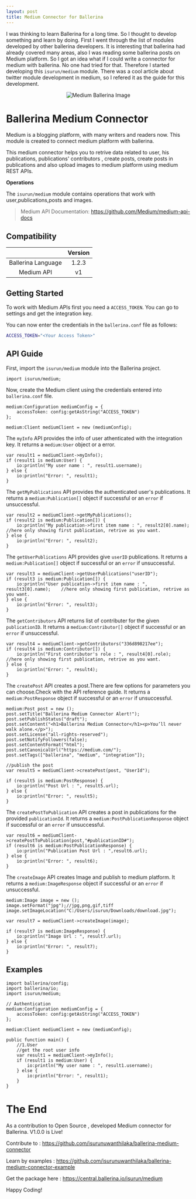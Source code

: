 ```yaml
---
layout: post
title: Medium Connector for Ballerina
---
```


I was thinking to learn Ballerina for a long time. So I thought to develop something and learn by doing. First I went through the list of modules developed by other ballerina developers. It is interesting that ballerina had already covered many areas, also I was reading some ballerina posts on Medium platform. So I got an idea what if I could write a connector for medium with ballerina. No one had tried for that. Therefore I started developing this `isurun/medium` module. There was a cool article about twitter module development in medium, so I refered it as the guide for this development.

<p align="center">
<img src="{{ site.url }}/assets/img/bal+medium.jpg"
     alt="Medium Ballerina Image"
     style="float: center;" />
</p>

# Ballerina Medium Connector

Medium is a blogging platform, with many writers and readers now. This module is created to connect medium platform with ballerina.

This medium connector helps you to retrive data related to user, his publications, publications' contributors , create posts, create posts in publications and also upload images to medium platform using medium REST APIs.

**Operations**

The `isurun/medium` module contains operations that work with user,publications,posts and images.

> Medium API Documentation: https://github.com/Medium/medium-api-docs

## Compatibility

|                    | Version |
| :----------------: | :-----: |
| Ballerina Language |  1.2.3  |
|     Medium API     |   v1    |

## Getting Started

To work with Medium APIs first you need a `ACCESS_TOKEN`. You can go to settings and get the integration key.

You can now enter the credentials in the `ballerina.conf` file as follows:

```bash
ACCESS_TOKEN="<Your Access Token>"
```

## API Guide

First, import the `isurun/medium` module into the Ballerina project.

```ballerina
import isurun/medium;
```

Now, create the Medium client using the credentials entered into `ballerina.conf` file.

```ballerina
medium:Configuration mediumConfig = {
    accessToken: config:getAsString("ACCESS_TOKEN")
};

medium:Client mediumClient = new (mediumConfig);
```

The `myInfo` API provides the info of user athenticated with the integration key. It returns a `medium:User` object or a error.

```ballerina
var result1 = mediumClient->myInfo();
if (result1 is medium:User) {
    io:println("My user name : ", result1.username);
} else {
    io:println("Error: ", result1);
}
```

The `getMyPublications` API provides the authenticated user's publications. It returns a `medium:Publication[]` object if successful or an `error` if unsuccessful.

```ballerina
var result2 = mediumClient->getMyPublications();
if (result2 is medium:Publication[]) {
    io:println("My publication->first item name : ", result2[0].name);    //here only showing first publication, retrive as you want.
} else {
    io:println("Error: ", result2);
}
```

The `getUserPublications` API provides give `userID` publications. It returns a `medium:Publication[]` object if successful or an `error` if unsuccessful.

```ballerina
var result3 = mediumClient->getUserPublications("userID");
if (result3 is medium:Publication[]) {
    io:println("User publication->first item name : ", result3[0].name);    //here only showing first publication, retrive as you want.
} else {
    io:println("Error: ", result3);
}
```

The `getContributors` API returns list of contributer for the given `publicationID`. It returns a `medium:Contributor[]` object if successful or an `error` if unsuccessful.

```ballerina
var result4 = mediumClient->getContributors("336d898217ee");
if (result4 is medium:Contributor[]) {
    io:println("First contributor's role : ", result4[0].role);    //here only showing first publication, retrive as you want.
} else {
    io:println("Error: ", result4);
}
```

The `createPost` API creates a post.There are few options for parameters you can choose.Check with the API reference guide. It returns a `medium:PostResponse` object if successful or an `error` if unsuccessful.

```ballerina
medium:Post post = new ();
post.setTitle("Ballerina Medium Connector Alert!");
post.setPublishStatus("draft");
post.setContent("<h1>Ballerina Medium Connector</h1><p>You’ll never walk alone.</p>");
post.setLicense("all-rights-reserved");
post.setNotifyFollowers(false);
post.setContentFormat("html");
post.setCanonicalUrl("https://medium.com/");
post.setTags(["ballerina", "medium", "integration"]);

//publish the post
var result5 = mediumClient->createPost(post, "UserId");

if (result5 is medium:PostResponse) {
    io:println("Post Url : ", result5.url);
} else {
    io:println("Error: ", result5);
}
```

The `createPostToPublication` API creates a post in publications for the provided `publicationId`. It returns a `medium:PostPublicationResponse` object if successful or an `error` if unsuccessful.

```ballerina
var result6 = mediumClient->createPostToPublication(post,"#publicationID#");
if (result6 is medium:PostPublicationResponse) {
    io:println("Publication Post Url : ",result6.url);
} else {
    io:println("Error: ", result6);
}
```

The `createImage` API creates Image and publish to medium platform. It returns a `medium:ImageResponse` object if successful or an `error` if unsuccessful.

```ballerina
medium:Image image = new ();
image.setFormat("jpg");//jpg,png,gif,tiff
image.setImageLocation("C:/Users/isurun/Downloads/download.jpg");

var result7 = mediumClient->createImage(image);

if (result7 is medium:ImageResponse) {
    io:println("Image Url : ", result7.url);
} else {
    io:println("Error: ", result7);
}
```

## Examples

```ballerina
import ballerina/config;
import ballerina/io;
import isurun/medium;

// Authentication
medium:Configuration mediumConfig = {
    accessToken: config:getAsString("ACCESS_TOKEN")
};

medium:Client mediumClient = new (mediumConfig);

public function main() {
    //1.User
    //get the root user info
    var result1 = mediumClient->myInfo();
    if (result1 is medium:User) {
        io:println("My user name : ", result1.username);
    } else {
        io:println("Error: ", result1);
    }
}
```

# The End

As a contribution to Open Source , developed Medium connector for Ballerina. V1.0.0 is Live!

Contribute to : https://github.com/isurunuwanthilaka/ballerina-medium-connector

Learn by examples : https://github.com/isurunuwanthilaka/ballerina-medium-connector-example

Get the package here : https://central.ballerina.io/isurun/medium

Happy Coding!
